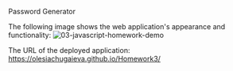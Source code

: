 Password Generator

The following image shows the web application's appearance and functionality: 
![03-javascript-homework-demo](https://user-images.githubusercontent.com/106128434/174626010-fd5e68fa-1513-4589-aac9-0dcd6d7e2369.png)

The URL of the deployed application: https://olesiachugaieva.github.io/Homework3/
